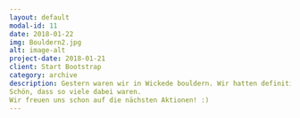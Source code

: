 ```yaml
---
layout: default
modal-id: 11
date: 2018-01-22
img: Bouldern2.jpg
alt: image-alt
project-date: 2018-01-21
client: Start Bootstrap
category: archive
description: Gestern waren wir in Wickede bouldern. Wir hatten definitiv einen schönen Tag gemeinsam und konnten uns auspowern und an unser Grenzen stoßen.
Schön, dass so viele dabei waren.
Wir freuen uns schon auf die nächsten Aktionen! :)
---
```

